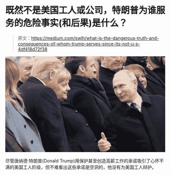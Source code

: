 # 既然不是美国工人或公司，特朗普为谁服务的危险事实(和后果)是什么？

> 原文：<https://medium.com/swlh/what-is-the-dangerous-truth-and-consequences-of-whom-trump-serves-since-its-not-u-s-4df418d72f38>

![](img/99cecacf0edf8ba9fcf6de71566e7196.png)

尽管唐纳德·特朗普(Donald Trump)用保护甚至创造高薪工作的承诺吸引了心怀不满的美国工人阶级，但不难看出这些承诺是空洞的，他没有为美国工人辩护。